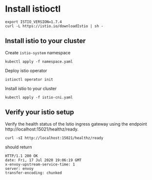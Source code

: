 # Install istioctl

```
export ISTIO_VERSION=1.7.4
curl -L https://istio.io/downloadIstio | sh -
```

## Install istio to your cluster

Create `istio-system` namespace
```
kubectl apply -f namespace.yaml
```

Deploy istio operator
```
istioctl operator init
```

Install istio to your cluster
```
kubectl apply -f istio-cni.yaml
```

## Verify your istio setup

Verify the health status of the Istio ingress gateway using the endpoint http://localhost:15021/healthz/ready.

```
curl -sI http://localhost:15021/healthz/ready
```
should return

```
HTTP/1.1 200 OK
date: Fri, 17 Jul 2020 19:06:19 GMT
x-envoy-upstream-service-time: 1
server: envoy
transfer-encoding: chunked
```
